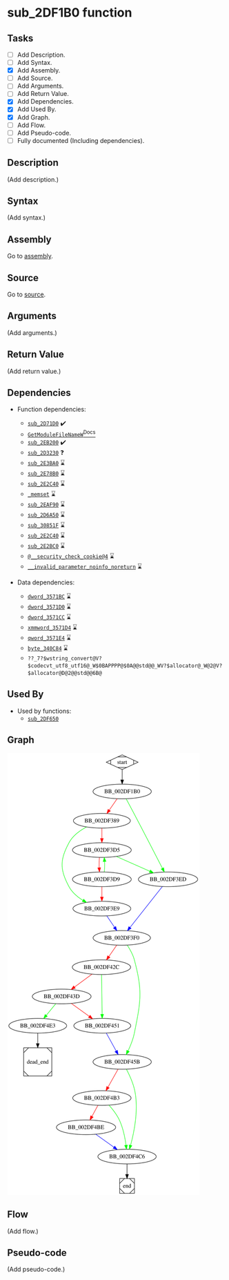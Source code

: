 # sub_2DF1B0 function

## Tasks

- [ ] Add Description.
- [ ] Add Syntax.
- [X] Add Assembly.
- [ ] Add Source.
- [ ] Add Arguments.
- [ ] Add Return Value.
- [X] Add Dependencies.
- [X] Add Used By.
- [X] Add Graph.
- [ ] Add Flow.
- [ ] Add Pseudo-code.
- [ ] Fully documented (Including dependencies).

## Description

(Add description.)

## Syntax

(Add syntax.)

## Assembly

Go to [assembly](../asm/sub_2DF1B0.asm).

## Source

Go to [source](../cc/sub_2DF1B0.cc).

## Arguments

(Add arguments.)

## Return Value

(Add return value.)

## Dependencies

* Function dependencies:
  * [`sub_2D71D0`](sub_2D71D0.md) ✔️
  * [`GetModuleFileNameW`<sup>Docs</sup>](https://docs.microsoft.com/en-us/windows/win32/api/libloaderapi/nf-libloaderapi-getmodulefilenamew)
  * [`sub_2EB200`](sub_2EB200.md) ✔️
  * [`sub_2D3230`](sub_2D3230.md) ❓
  * [`sub_2E3BA0`](sub_2E3BA0.md) ⌛
  * [`sub_2E78B0`](sub_2E78B0.md) ⌛
  * [`sub_2E2C40`](sub_2E2C40.md) ⌛
  * [`_memset`](_memset.md) ⌛
  * [`sub_2EAF90`](sub_2EAF90.md) ⌛
  * [`sub_2D6A50`](sub_2D6A50.md) ⌛
  * [`sub_30851F`](sub_30851F.md) ⌛
  * [`sub_2E2C40`](sub_2E2C40.md) ⌛
  * [`sub_2E2BC0`](sub_2E2BC0.md) ⌛
  * [`@__security_check_cookie@4`](@__security_check_cookie@4.md) ⌛
  * [`__invalid_parameter_noinfo_noreturn`](__invalid_parameter_noinfo_noreturn.md) ⌛

* Data dependencies:
  * [`dword_3571BC`](dword_3571BC.md) ⌛
  * [`dword_3571D0`](dword_3571D0.md) ⌛
  * [`dword_3571CC`](dword_3571CC.md) ⌛
  * [`xmmword_3571D4`](xmmword_3571D4.md) ⌛
  * [`qword_3571E4`](qword_3571E4.md) ⌛
  * [`byte_340C84`](byte_340C84.md) ⌛
  * `??_7?$wstring_convert@V?$codecvt_utf8_utf16@_W$0BAPPPP@$0A@@std@@_WV?$allocator@_W@2@V?$allocator@D@2@@std@@6B@`

## Used By

* Used by functions:
  * [`sub_2DF650`](sub_2DF650.md)

## Graph

![sub_2DF1B0 Graph](../svg/sub_2DF1B0.svg "sub_2DF1B0 Graph")

## Flow

(Add flow.)

## Pseudo-code

(Add pseudo-code.)


